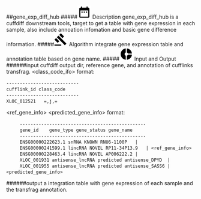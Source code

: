 ##gene_exp_diff_hub
#####![Des](icos/date.png)  Description
gene_exp_diff_hub is a cuffdiff downstream tools, target to get a table with gene expression in each sample, also include annoation infomation and basic gene difference information.
#####![Alg](icos/gavel.png)  Algorithm
integrate gene expression table and annotation table based on gene name.
#####![samll](icos/small.png) Input and Output
######input
cuffdiff output dir, reference gene, and annotation of cufflinks transfrag.
<class_code_ifo> format:
```
---------------------------
cufflink_id	class_code
---------------------------
XLOC_012521	  =,j,=
```
<ref_gene_info> <predicted_gene_info> format:
```
	 -----------------------------------------------		
	 gene_id	gene_type gene_status gene_name
	 -----------------------------------------------		
	 ENSG00000222623.1 snRNA KNOWN RNU6-1100P	|
	 ENSG00000241599.1 lincRNA NOVEL RP11-34P13.9	| <ref_gene_info>
	 ENSG00000228463.4 lincRNA NOVEL AP006222.2	|
	 XLOC_001931 antisense_lncRNA predicted antisense_DPYD	|
	 XLOC_001955 antisense_lncRNA predicted antisense_SASS6	| <predicted_gene_info>
```
######output
a integration table with gene expression of each sample and the transfrag annotation. 
